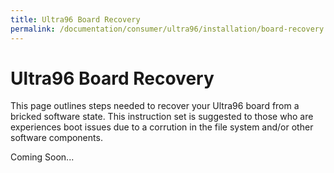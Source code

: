 ```yaml
---
title: Ultra96 Board Recovery
permalink: /documentation/consumer/ultra96/installation/board-recovery.md.html
---
```


# Ultra96 Board Recovery

This page outlines steps needed to recover your Ultra96 board from a bricked software state. This instruction set is suggested to those who are experiences boot issues due to a corrution in the file system and/or other software components.

Coming Soon...